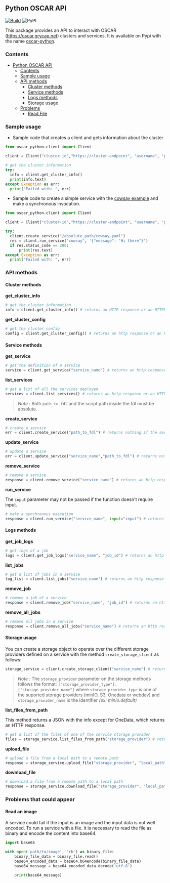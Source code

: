 ## Python OSCAR API

[![Build](https://github.com/grycap/oscar_python/actions/workflows/main.yaml/badge.svg)](https://github.com/grycap/oscar_python/actions/workflows/main.yaml)
![PyPI](https://img.shields.io/pypi/v/oscar_python)

This package provides an API to interact with OSCAR (https://oscar.grycap.net) clusters and services. It is available on Pypi with the name [oscar-python](https://pypi.org/project/oscar-python/).

### Contents
- [Python OSCAR API](#python-oscar-api)
  - [Contents](#contents)
  - [Sample usage](#sample-usage)
  - [API methods](#api-methods)
    - [Cluster methods](#cluster-methods)
    - [Service methods](#service-methods)
    - [Logs methods](#logs-methods)
    - [Storage usage](#storage-usage)
  - [Problems](#problems-that-could-appear)
    - [Read File](#read-a-file)

### Sample usage

- Sample code that creates a client and gets information about the cluster

``` python
from oscar_python.client import Client

client = Client("cluster-id","https://cluster-endpoint", "username", "password", True)

# get the cluster information
try:
  info = client.get_cluster_info()
  print(info.text)
except Exception as err:
  print("Failed with: ", err)
```

- Sample code to create a simple service with the [cowsay example](https://github.com/grycap/oscar/tree/master/examples/cowsay) and make a synchronous invocation.

``` python
from oscar_python.client import Client

client = Client("cluster-id","https://cluster-endpoint", "username", "password", True)

try:
  client.create_service("/absolute_path/cowsay.yaml")
  res = client.run_service("cowsay", '{"message": "Hi there"}')   
  if res.status_code == 200:
      print(res.text)
except Exception as err:
  print("Failed with: ", err)
```

### API methods

#### Cluster methods

**get_cluster_info**
``` python
# get the cluster information
info = client.get_cluster_info() # returns an HTTP response or an HTTPError
```

**get_cluster_config**
``` python
# get the cluster config
config = client.get_cluster_config() # returns an http response or an HTTPError
```

#### Service methods

**get_service**
``` python
# get the definition of a service 
service = client.get_service("service_name") # returns an http response or an HTTPError
```

**list_services**
``` python
# get a list of all the services deployed 
services = client.list_services() # returns an http response or an HTTPError
```

> _Note_ : Both `path_to_fdl` and the script path inside the fdl must be absolute.

**create_service**
``` python
# create a service 
err = client.create_service("path_to_fdl") # returns nothing if the service is created or an error if something goes wrong
```

**update_service**
``` python
# update a service 
err = client.update_service("service_name","path_to_fdl") # returns nothing if the service is created or an error if something goes wrong
```

**remove_service**
``` python
# remove a service 
response = client.remove_service("service_name") # returns an http response
```

**run_service**

The `input` parameter may not be passed if the function doesn't require input.

``` python
# make a synchronous execution 
response = client.run_service("service_name", input="input") # returns an http response

```

#### Logs methods

**get_job_logs**
``` python
# get logs of a job
logs = client.get_job_logs("service_name", "job_id") # returns an http response
```

**list_jobs**
``` python
# get a list of jobs in a service
log_list = client.list_jobs("service_name") # returns an http response
```

**remove_job**
``` python
# remove a job of a service
response = client.remove_job("service_name", "job_id") # returns an http response
```

**remove_all_jobs**
``` python
# remove all jobs in a service
response = client.remove_all_jobs("service_name") # returns an http response
```

#### Storage usage

You can create a storage object to operate over the different storage providers defined on a service with the method `create_storage_client` as follows:

``` python
storage_service = client.create_storage_client("service_name") # returns a storage object
```
> _Note_ : The `storage_provider` parameter on the storage methods follows the format: `["storage_provider_type"].["storage_provider_name"]` where `storage_provider_type` is one of the suported storage providers (minIO, S3, Onedata or webdav) and `storage_provider_name` is the identifier _(ex: minio.default)_

**list_files_from_path**

This method returns a JSON with the info except for OneData, which returns an HTTP response.

``` python
# get a list of the files of one of the service storage provider 
files = storage_service.list_files_from_path("storage_provider") # returns json
```

**upload_file**
``` python
# upload a file from a local path to a remote path 
response = storage_service.upload_file("storage_provider", "local_path", "remote_path")
```

**download_file**
``` python
# download a file from a remote path to a local path 
response = storage_service.download_file("storage_provider", "local_path", "remote_path")
```

### Problems that could appear

#### Read an image

A service could fail if the input is an image and the input data is not well encoded.
To run a service with a file. It is necessary to read the file as binary and encode the content into base64.

``` python
import base64

with open('path/to/image', 'rb') as binary_file:
    binary_file_data = binary_file.read()
    base64_encoded_data = base64.b64encode(binary_file_data)
    base64_message = base64_encoded_data.decode('utf-8')

    print(base64_message)
```
